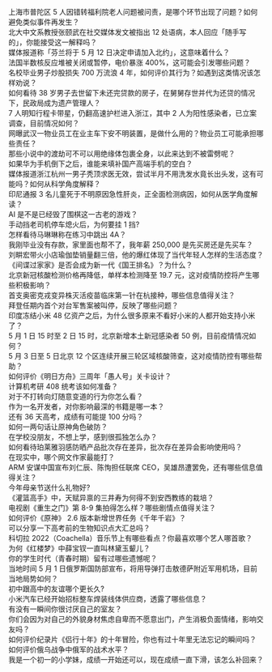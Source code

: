 上海市普陀区 5 人因错转福利院老人问题被问责，是哪个环节出现了问题？如何避免类似事件再发生？  
北大中文系教授张颐武在社交媒体发文被指出 12 处语病，本人回应「随手写的」，你能接受这一解释吗？  
媒体报道称「芬兰将于 5 月 12 日决定申请加入北约」，这意味着什么？  
法国半数核反应堆被关闭或暂停，电价暴涨 400%，这可能会引发哪些问题？  
名校毕业男子炒股损失 700 万流浪 4 年，如何评价其行为？如遇到这类情况该怎样劝说？  
如何看待 38 岁男子去世留下未还完贷款的房子，在舅舅存世并代为还贷的情况下，民政局成为遗产管理人？  
7 人明知行程卡带星，仍翻高速护栏进入浙江，其中 2 人为阳性感染者，已立案调查，目前情况如何？  
网曝武汉一物业员工在业主车下安不明装置，是做什么用的？物业员工可能承担哪些责任？  
那些小说中的渡劫可不可以用绝缘体包裹全身，以此来达到不被雷劈呢？  
如果华为手机倒下之后，谁能来填补国产高端手机的空白？  
媒体报道浙江杭州一男子秃顶求医无效，尝试半月不用洗发水竟长出头发，这有可能吗？如何从科学角度解释？  
印尼通报 3 名儿童死于不明原因急性肝炎，正全面检测病因，如何从医学角度解读？  
AI 是不是已经毁了围棋这一古老的游戏？  
手动挡老司机停车熄火后，为何要挂 1 挡?  
怎样看待马琳琳称在练习中跳出 4A？  
我刚毕业没有存款，家里面也帮不了，我年薪 250,000 是先买房还是先买车？  
刘畊宏带火小店瑜伽垫销量翻三倍，他的爆红体现了当代年轻人怎样的生活态度？  
《间谍过家家》是否会成为新一代《国王排名》？为什么？  
北京新冠核酸检测价格再降低，单样本检测降至 19.7 元，这对疫情防控将产生哪些积极影响？  
首支奥密克戎变异株灭活疫苗临床第一针在杭接种，哪些信息值得关注？  
拜登任期内首个对台军售案被叫停，反映了哪些问题？  
印度冻结小米 48 亿资产之后，为什么很多原来不看好小米的人都开始支持小米了？  
5 月 1 日 15 时至 2 日 15 时，北京新增本土新冠感染者 50 例，目前疫情情况如何？  
5 月 3 日至 5 日北京 12 个区连续开展三轮区域核酸筛查，这对疫情防控有哪些帮助？  
如何评价《明日方舟》三周年「愚人号」关卡设计？  
计算机考研 408 统考该如何准备？  
对于不打转向灯随意变道的行为你怎么看？  
作为一名开发者，对你影响最深的书籍是哪一本？  
还有 36 天高考，成绩有可能提 100 分吗？  
如何一两句话让原神角色破防？  
在学校没朋友，不想上学，感到很孤独怎么办？  
如何看待珀莱雅羽感防晒产品批次存在差异，批次存在差异会影响使用吗？  
在现实中，哪个网文作家最能打？  
ARM 安谋中国宣布刘仁辰、陈恂担任联席 CEO，吴雄昂遭罢免，还有哪些信息值得关注？  
今年母亲节送什么礼物好?  
《灌篮高手》中，天赋异禀的三井寿为何得不到安西教练的栽培？  
电视剧《重生之门》第 8-9 集拍得怎么样？哪些剧情点值得关注？  
如何评价《原神》 2.6 版本新增世界任务《千年千岩》？  
可以分享一下高考前的生物知识点大汇总吗？  
科切拉 2022（Coachella）音乐节上有哪些看点？你最喜欢哪个艺人哪首歌？  
为何《红楼梦》中薛宝钗一直叫林黛玉颦儿？  
你的学生时代（青春时期）留有过哪些遗憾呢？  
当地时间 5 月 1 日俄罗斯国防部宣布，将用导弹打击敖德萨附近军用机场，目前当地局势如何？  
初中跟高中的友谊哪个更长久?  
小米汽车已经开始招标整车焊装线体供应商，透露了哪些信息？  
有没有一瞬间你很讨厌自己的室友？  
你们会因为对自己的外貌身材焦虑自卑而不愿意出门，产生消极负面情绪，影响交友吗？  
如何评价纪录片《侣行十年》的十年冒险，你也有过十年里无法忘记的瞬间吗？  
如何评价俄乌战争中俄军的战术水平？  
我是一个初一的小学妹，成绩一开始还可以，现在成绩一直下滑，该怎么补回来？  
